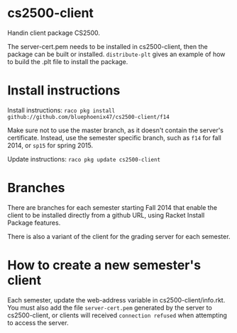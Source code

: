 cs2500-client
==========

Handin client package CS2500.

The server-cert.pem needs to be installed in cs2500-client, then the package can be built or installed. `distribute-plt` gives an example of how to build the .plt file to install the package.

# Install instructions
Install instructions:
```raco pkg install github://github.com/bluephoenix47/cs2500-client/f14```

Make sure not to use the master branch, as it doesn't contain the server's certificate. Instead, use the semester specific branch, such as `f14` for fall 2014, or `sp15` for spring 2015.

Update instructions:
```raco pkg update cs2500-client```

# Branches
There are branches for each semester starting Fall 2014 that enable the client to be installed directly from a github URL, using Racket Install Package features.

There is also a variant of the client for the grading server for each semester.

# How to create a new semester's client
Each semester, update the web-address variable in cs2500-client/info.rkt. You must also add the file `server-cert.pem` generated by the server to cs2500-client, or clients will received `connection refused` when attempting to access the server.
